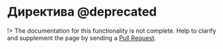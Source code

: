 # Директива @deprecated

!> The documentation for this functionality is not complete. 
Help to clarify and supplement the page by sending a [Pull Request](https://github.com/railt/docs).
